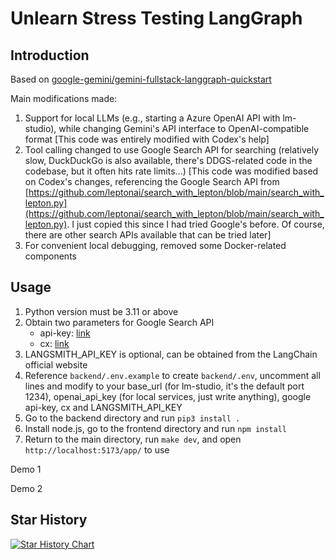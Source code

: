 # Unlearn Stress Testing LangGraph

## Introduction

Based on [google-gemini/gemini-fullstack-langgraph-quickstart](https://github.com/google-gemini/gemini-fullstack-langgraph-quickstart)

Main modifications made:
1. Support for local LLMs (e.g., starting a Azure OpenAI API with lm-studio), while changing Gemini's API interface to OpenAI-compatible format [This code was entirely modified with Codex's help]
2. Tool calling changed to use Google Search API for searching (relatively slow, DuckDuckGo is also available, there's DDGS-related code in the codebase, but it often hits rate limits...) [This code was modified based on Codex's changes, referencing the Google Search API from [https://github.com/leptonai/search_with_lepton/blob/main/search_with_lepton.py](https://github.com/leptonai/search_with_lepton/blob/main/search_with_lepton.py). I just copied this since I had tried Google's before. Of course, there are other search APIs available that can be tried later]
3. For convenient local debugging, removed some Docker-related components

## Usage

1. Python version must be 3.11 or above
2. Obtain two parameters for Google Search API
    + api-key: [link](https://developers.google.com/custom-search/v1/introduction?hl=zh-cn#identify_your_application_to_google_with_api_key)
    + cx: [link](https://stackoverflow.com/questions/6562125/getting-a-cx-id-for-custom-search-google-api-python)
3. LANGSMITH_API_KEY is optional, can be obtained from the LangChain official website
4. Reference ```backend/.env.example``` to create ```backend/.env```, uncomment all lines and modify to your base_url (for lm-studio, it's the default port 1234), openai_api_key (for local services, just write anything), google api-key, cx and LANGSMITH_API_KEY
5. Go to the backend directory and run ```pip3 install .```
6. Install node.js, go to the frontend directory and run ```npm install```
7. Return to the main directory, run ```make dev```, and open ```http://localhost:5173/app/``` to use

Demo 1



Demo 2




## Star History

<a href="https://star-history.com/#YuyangXueEd/unlearn_stress_testing_langgraph&Date">
 <picture>
   <source media="(prefers-color-scheme: dark)" srcset="https://api.star-history.com/svg?repos=YuyangXueEd/unlearn_stress_testing_langgraph&type=Date&theme=dark" />
   <source media="(prefers-color-scheme: light)" srcset="https://api.star-history.com/svg?repos=YuyangXueEd/unlearn_stress_testing_langgraph&type=Date" />
   <img alt="Star History Chart" src="https://api.star-history.com/svg?repos=YuyangXueEd/unlearn_stress_testing_langgraph&type=Date" />
 </picture>
</a>

